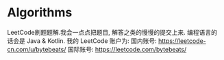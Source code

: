 # Algorithms
LeetCode刷题题解.我会一点点把题目, 解答之类的慢慢的提交上来. 编程语言的话会是 Java &amp; Kotlin.
我的 LeetCode 账户为: 
国内账号: https://leetcode-cn.com/u/bytebeats/
国际账号: https://leetcode.com/bytebeats/
